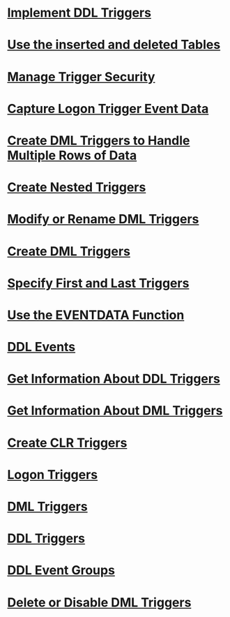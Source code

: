 # [Implement DDL Triggers](implement-ddl-triggers.md)
# [Use the inserted and deleted Tables](use-the-inserted-and-deleted-tables.md)
# [Manage Trigger Security](manage-trigger-security.md)
# [Capture Logon Trigger Event Data](capture-logon-trigger-event-data.md)
# [Create DML Triggers to Handle Multiple Rows of Data](create-dml-triggers-to-handle-multiple-rows-of-data.md)
# [Create Nested Triggers](create-nested-triggers.md)
# [Modify or Rename DML Triggers](modify-or-rename-dml-triggers.md)
# [Create DML Triggers](create-dml-triggers.md)
# [Specify First and Last Triggers](specify-first-and-last-triggers.md)
# [Use the EVENTDATA Function](use-the-eventdata-function.md)
# [DDL Events](ddl-events.md)
# [Get Information About DDL Triggers](get-information-about-ddl-triggers.md)
# [Get Information About DML Triggers](get-information-about-dml-triggers.md)
# [Create CLR Triggers](create-clr-triggers.md)
# [Logon Triggers](logon-triggers.md)
# [DML Triggers](dml-triggers.md)
# [DDL Triggers](ddl-triggers.md)
# [DDL Event Groups](ddl-event-groups.md)
# [Delete or Disable DML Triggers](delete-or-disable-dml-triggers.md)
